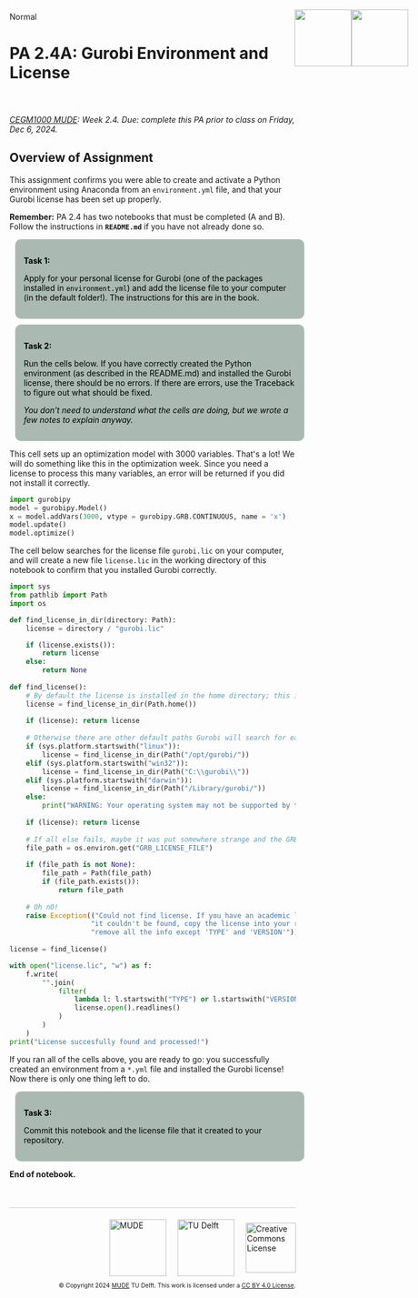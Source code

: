<userStyle>Normal</userStyle>

# PA 2.4A: Gurobi Environment and License

<h1 style="position: absolute; display: flex; flex-grow: 0; flex-shrink: 0; flex-direction: row-reverse; top: 60px;right: 30px; margin: 0; border: 0">
    <style>
        .markdown {width:100%; position: relative}
        article { position: relative }
    </style>
    <img src="https://gitlab.tudelft.nl/mude/public/-/raw/main/tu-logo/TU_P1_full-color.png" style="width:100px" />
    <img src="https://gitlab.tudelft.nl/mude/public/-/raw/main/mude-logo/MUDE_Logo-small.png" style="width:100px" />
</h1>
<h2 style="height: 10px">
</h2>

*[CEGM1000 MUDE](http://mude.citg.tudelft.nl/): Week 2.4. Due: complete this PA prior to class on Friday, Dec 6, 2024.*


## Overview of Assignment

This assignment confirms you were able to create and activate a Python environment using Anaconda from an `environment.yml` file, and that your Gurobi license has been set up properly.

**Remember:** PA 2.4 has two notebooks that must be completed (A and B). Follow the instructions in **`README.md`** if you have not already done so.


<div style="background-color:#AABAB2; color: black; vertical-align: middle; padding:15px; margin: 10px; border-radius: 10px; width: 95%">
<p>
<b>Task 1:</b>   
    
Apply for your personal license for Gurobi (one of the packages installed in `environment.yml`) and add the license file to your computer (in the default folder!). The instructions for this are in the book.

</p>
</div>


<div style="background-color:#AABAB2; color: black; vertical-align: middle; padding:15px; margin: 10px; border-radius: 10px; width: 95%">
<p>
<b>Task 2:</b>   
    
Run the cells below. If you have correctly created the Python environment (as described in the README.md) and installed the Gurobi license, there should be no errors. If there are errors, use the Traceback to figure out what should be fixed.

<em>You don't need to understand what the cells are doing, but we wrote a few notes to explain anyway.</em>
</p>
</div>


This cell sets up an optimization model with 3000 variables. That's a lot! We will do something like this in the optimization week. Since you need a license to process this many variables, an error will be returned if you did not install it correctly.

```python
import gurobipy
model = gurobipy.Model()
x = model.addVars(3000, vtype = gurobipy.GRB.CONTINUOUS, name = 'x')
model.update()
model.optimize()
```

The cell below searches for the license file `gurobi.lic` on your computer, and will create a new file `license.lic` in the working directory of this notebook to confirm that you installed Gurobi correctly. 

```python
import sys
from pathlib import Path
import os

def find_license_in_dir(directory: Path):
    license = directory / "gurobi.lic"

    if (license.exists()):
        return license
    else:
        return None
    
def find_license():
    # By default the license is installed in the home directory; this is the most likely location.
    license = find_license_in_dir(Path.home())
    
    if (license): return license
    
    # Otherwise there are other default paths Gurobi will search for each platform.
    if (sys.platform.startswith("linux")):
        license = find_license_in_dir(Path("/opt/gurobi/"))
    elif (sys.platform.startswith("win32")):
        license = find_license_in_dir(Path("C:\\gurobi\\"))
    elif (sys.platform.startswith("darwin")):
        license = find_license_in_dir(Path("/Library/gurobi/"))
    else:
        print("WARNING: Your operating system may not be supported by this function")
        
    if (license): return license
    
    # If all else fails, maybe it was put somewhere strange and the GRB_LICENSE_FILE environment variable was set
    file_path = os.environ.get("GRB_LICENSE_FILE")
    
    if (file_path is not None):
        file_path = Path(file_path)
        if (file_path.exists()):
            return file_path
    
    # Oh nO!
    raise Exception(("Could not find license. If you have an academic license and "
                    "it couldn't be found, copy the license into your repository and "
                    "remove all the info except 'TYPE' and 'VERSION'"))
    
license = find_license()

with open("license.lic", "w") as f:
    f.write(
        "".join(
            filter(
                lambda l: l.startswith("TYPE") or l.startswith("VERSION") or l.startswith("EXPIRATION"), 
                license.open().readlines()
            )
        )
    )
print("License succesfully found and processed!")
```

If you ran all of the cells above, you are ready to go: you successfully created an environment from a `*.yml` file and installed the Gurobi license! Now there is only one thing left to do.


<div style="background-color:#AABAB2; color: black; vertical-align: middle; padding:15px; margin: 10px; border-radius: 10px; width: 95%">
<p>
<b>Task 3:</b>   
    
Commit this notebook and the license file that it created to your repository.
</p>
</div>

<!-- #region -->
**End of notebook.**

<div style="margin-top: 50px; padding-top: 20px; border-top: 1px solid #ccc;">
  <div style="display: flex; justify-content: flex-end; gap: 20px; align-items: center;">
    <a rel="MUDE" href="http://mude.citg.tudelft.nl/">
      <img alt="MUDE" style="width:100px; height:auto;" src="https://gitlab.tudelft.nl/mude/public/-/raw/main/mude-logo/MUDE_Logo-small.png" />
    </a>
    <a rel="TU Delft" href="https://www.tudelft.nl/en/ceg">
      <img alt="TU Delft" style="width:100px; height:auto;" src="https://gitlab.tudelft.nl/mude/public/-/raw/main/tu-logo/TU_P1_full-color.png" />
    </a>
    <a rel="license" href="http://creativecommons.org/licenses/by/4.0/">
      <img alt="Creative Commons License" style="width:88px; height:auto;" src="https://i.creativecommons.org/l/by/4.0/88x31.png" />
    </a>
  </div>
  <div style="font-size: 75%; margin-top: 10px; text-align: right;">
    &copy; Copyright 2024 <a rel="MUDE" href="http://mude.citg.tudelft.nl/">MUDE</a> TU Delft. 
    This work is licensed under a <a rel="license" href="http://creativecommons.org/licenses/by/4.0/">CC BY 4.0 License</a>.
  </div>
</div>


<!--tested with WS_2_8_solution.ipynb-->
<!-- #endregion -->
